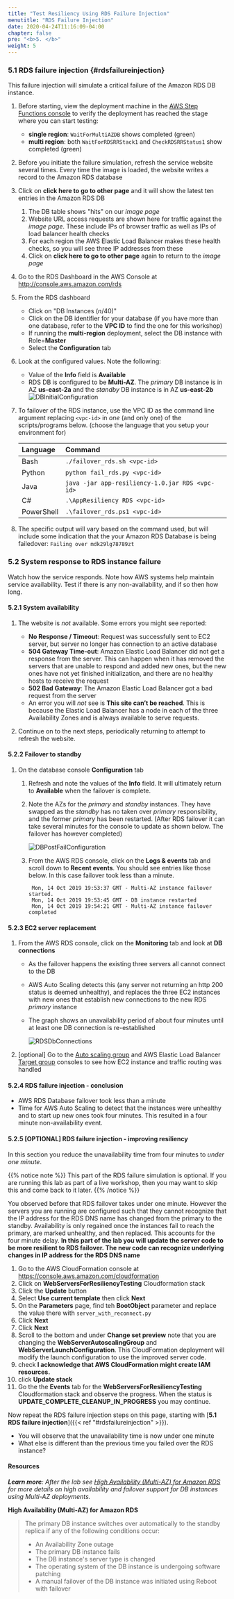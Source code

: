 ```yaml
---
title: "Test Resiliency Using RDS Failure Injection"
menutitle: "RDS Failure Injection"
date: 2020-04-24T11:16:09-04:00
chapter: false
pre: "<b>5. </b>"
weight: 5
---
```


### 5.1 RDS failure injection {#rdsfailureinjection}

This failure injection will simulate a critical failure of the Amazon RDS DB instance.

1. Before starting, view the deployment machine in the [AWS Step Functions console](https://console.aws.amazon.com/states) to verify the deployment has reached the stage where you can start testing:
    * **single region**: `WaitForMultiAZDB` shows completed (green)
    * **multi region**: both `WaitForRDSRRStack1` and `CheckRDSRRStatus1` show completed (green)

1. Before you initiate the failure simulation, refresh the service website several times. Every time the image is loaded, the website writes a record to the Amazon RDS database

1. Click on **click here to go to other page** and it will show the latest ten entries in the Amazon RDS DB
      1. The DB table shows "hits" on our _image page_
      1. Website URL access requests are shown here for traffic against the _image page_. These include IPs of browser traffic as well as IPs of load balancer health checks
      1. For each region the AWS Elastic Load Balancer makes these health checks, so you will see three IP addresses from these
      1. Click on **click here to go to other page** again to return to the _image page_

1. Go to the RDS Dashboard in the AWS Console at <http://console.aws.amazon.com/rds>

1. From the RDS dashboard
      * Click on "DB Instances (_n_/40)"
      * Click on the DB identifier for your database (if you have more than one database, refer to the **VPC ID** to find the one for this workshop)
      * If running the **multi-region** deployment, select the DB instance with Role=**Master**
      * Select the **Configuration** tab

1. Look at the configured values. Note the following:
      * Value of the **Info** field is **Available**
      * RDS DB is configured to be **Multi-AZ**.  The _primary_ DB instance is in AZ **us-east-2a** and the _standby_ DB instance is in AZ **us-east-2b**
        ![DBInitialConfiguration](/Reliability/300_Testing_for_Resiliency_of_EC2_RDS_and_S3/Images/DBInitialConfiguration.png)

1. To failover of the RDS instance, use the VPC ID as the command line argument replacing `<vpc-id>` in _one_ (and only one) of the scripts/programs below. (choose the language that you setup your environment for)

    | Language   | Command                                         |
    | :--------- | :---------------------------------------------- |
    | Bash       | `./failover_rds.sh <vpc-id>`                    |
    | Python     | `python fail_rds.py <vpc-id>`                   |
    | Java       | `java -jar app-resiliency-1.0.jar RDS <vpc-id>` |
    | C#         | `.\AppResiliency RDS <vpc-id>`                  |
    | PowerShell | `.\failover_rds.ps1 <vpc-id>`                   |

1. The specific output will vary based on the command used, but will include some indication that the your Amazon RDS Database is being failedover: `Failing over mdk29lg78789zt`

### 5.2 System response to RDS instance failure

Watch how the service responds. Note how AWS systems help maintain service availability. Test if there is any non-availability, and if so then how long.

#### 5.2.1 System availability

1. The website is _not_ available. Some errors you might see reported:
      * **No Response / Timeout**: Request was successfully sent to EC2 server, but server no longer has connection to an active database
      * **504 Gateway Time-out**: Amazon Elastic Load Balancer did not get a response from the server.  This can happen when it has removed the servers that are unable to respond and added new ones, but the new ones have not yet finished initialization, and there are no healthy hosts to receive the request
      * **502 Bad Gateway**: The Amazon Elastic Load Balancer got a bad request from the server
      * An error you will _not_ see is **This site can’t be reached**. This is because the Elastic Load Balancer has a node in each of the three Availability Zones and is always available to serve requests.

1. Continue on to the next steps, periodically returning to attempt to refresh the website.

#### 5.2.2 Failover to standby

1. On the database console **Configuration** tab
      1. Refresh and note the values of the **Info** field. It will ultimately return to **Available** when the failover is complete.
      1. Note the AZs for the _primary_ and _standby_ instances. They have swapped as the _standby_ has no taken over _primary_ responsibility, and the former _primary_ has been restarted. (After RDS failover it can take several minutes for the console to update as shown below. The failover has however completed)

         ![DBPostFailConfiguration](/Reliability/300_Testing_for_Resiliency_of_EC2_RDS_and_S3/Images/DBPostFailConfiguration.png)

      1. From the AWS RDS console, click on the **Logs & events** tab and scroll down to **Recent events**. You should see entries like those below. In this case failover took less than a minute.

              Mon, 14 Oct 2019 19:53:37 GMT - Multi-AZ instance failover started.
              Mon, 14 Oct 2019 19:53:45 GMT - DB instance restarted
              Mon, 14 Oct 2019 19:54:21 GMT - Multi-AZ instance failover completed

#### 5.2.3 EC2 server replacement

1. From the AWS RDS console, click on the **Monitoring** tab and look at **DB connections**
      * As the failover happens the existing three servers all cannot connect to the DB
      * AWS Auto Scaling detects this (any server not returning an http 200 status is deemed unhealthy), and replaces the three EC2 instances with new ones that establish new connections to the new RDS _primary_ instance
      * The graph shows an unavailability period of about four minutes until at least one DB connection is re-established

        ![RDSDbConnections](/Reliability/300_Testing_for_Resiliency_of_EC2_RDS_and_S3/Images/RDSDbConnections.png)

1. [optional] Go to the [Auto scaling group](http://console.aws.amazon.com/ec2/autoscaling/home?region=us-east-2#AutoScalingGroups:) and AWS Elastic Load Balancer [Target group](http://console.aws.amazon.com/ec2/v2/home?region=us-east-2#TargetGroups:) consoles to see how EC2 instance and traffic routing was handled

#### 5.2.4 RDS failure injection - conclusion

* AWS RDS Database failover took less than a minute
* Time for AWS Auto Scaling to detect that the instances were unhealthy and to start up new ones took four minutes. This resulted in a four minute non-availability event.


#### 5.2.5 [OPTIONAL] RDS failure injection - improving resiliency

In this section you reduce the unavailability time from four minutes to _under one minute_.

{{% notice note %}}
This part of the RDS failure simulation is optional. If you are running this lab as part of a live workshop, then you may want to skip this and come back to it later.
{{% /notice %}}

You observed before that RDS failover takes under one minute. However the servers you are running are configured such that they cannot recognize that the IP address for the RDS DNS name has changed from the primary to the standby. Availability is only regained once the instances fail to reach the primary, are marked unhealthy, and then replaced. This accounts for the four minute delay.  **In this part of the lab you will update the server code to be more resilient to RDS failover. The new code can recognize underlying changes in IP address for the RDS DNS name**

1. Go to the AWS CloudFormation console at <https://console.aws.amazon.com/cloudformation>
1. Click on **WebServersForResiliencyTesting** Cloudformation stack
1. Click the **Update** button
1. Select **Use current template** then click **Next**
1. On the **Parameters** page, find teh **BootObject** parameter and replace the value there with `server_with_reconnect.py`
1. Click **Next**
1. Click **Next**
1. Scroll to the bottom and under **Change set preview** note that you are changing the **WebServerAutoscalingGroup** and **WebServerLaunchConfiguration**. This CloudFormation deployment will modify the launch configuration to use the improved server code.
1. check **I acknowledge that AWS CloudFormation might create IAM resources.**
1. click **Update stack**
1. Go the the **Events** tab for the **WebServersForResiliencyTesting** Cloudformation stack and observe the progress. When the status is **UPDATE_COMPLETE_CLEANUP_IN_PROGRESS** you may continue.

Now repeat the RDS failure injection steps on this page, starting with [**5.1 RDS failure injection**]({{< ref "#rdsfailureinjection" >}}).

* You will observe that the unavailability time is now under one minute
* What else is different than the previous time you failed over the RDS instance?

#### Resources

*__Learn more__: After the lab see [High Availability (Multi-AZ) for Amazon RDS](https://docs.aws.amazon.com/AmazonRDS/latest/UserGuide/Concepts.MultiAZ.html) for more details on high availability and failover support for DB instances using Multi-AZ deployments.*

**High Availability (Multi-AZ) for Amazon RDS**
> The primary DB instance switches over automatically to the standby replica if any of the following conditions occur:
> * An Availability Zone outage
> * The primary DB instance fails
> * The DB instance's server type is changed
> * The operating system of the DB instance is undergoing software patching
> * A manual failover of the DB instance was initiated using Reboot with failover

